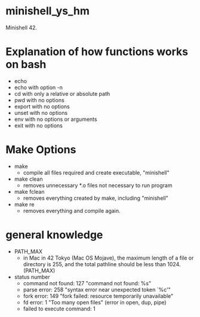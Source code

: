 # minishell_ys_hm
Minishell 42.

# Explanation of how functions works on bash
- echo
- echo with option -n
-  cd with only a relative or absolute path
-  pwd with no options
-  export with no options
-  unset with no options
-  env with no options or arguments
-  exit with no options

# Make Options
- make
	-	compile all files required and create executable, "minishell"
- make clean
	-	removes unnecessary *.o files not necessary to run program
- make fclean
	-	removes everything created by make, including "minishell"
- make re
	-	removes everything and compile again.

# general knowledge
- PATH_MAX
	-	in Mac in 42 Tokyo (Mac OS Mojave), the maximum length of a file or directory is 255, and the total pathline should be less than 1024.(PATH_MAX)
- status number
	-	command not found: 127 "command not found: %s"
	-	parse error: 258 "syntax error near unexpected token `%c'"
	-	fork error: 149 "fork failed: resource temporarily unavailable"
	-	fd error: 1 "Too many open files" (error in open, dup, pipe)
	-	failed to execute command: 1
